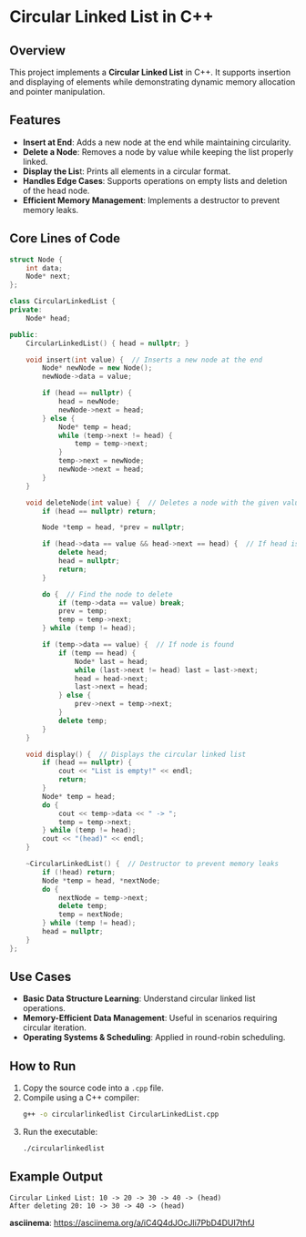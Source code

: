 # Circular Linked List in C++

## Overview
This project implements a **Circular Linked List** in C++. It supports insertion and displaying of elements while demonstrating dynamic memory allocation and pointer manipulation.

## Features
- **Insert at End**: Adds a new node at the end while maintaining circularity.
- **Delete a Node**: Removes a node by value while keeping the list properly linked.
- **Display the Lis**t: Prints all elements in a circular format.
- **Handles Edge Cases**: Supports operations on empty lists and deletion of the head node.
- **Efficient Memory Management**: Implements a destructor to prevent memory leaks.

## Core Lines of Code
```cpp
struct Node {
    int data;
    Node* next;
};

class CircularLinkedList {
private:
    Node* head;

public:
    CircularLinkedList() { head = nullptr; }

    void insert(int value) {  // Inserts a new node at the end
        Node* newNode = new Node();
        newNode->data = value;

        if (head == nullptr) {
            head = newNode;
            newNode->next = head;
        } else {
            Node* temp = head;
            while (temp->next != head) {
                temp = temp->next;
            }
            temp->next = newNode;
            newNode->next = head;
        }
    }

    void deleteNode(int value) {  // Deletes a node with the given value
        if (head == nullptr) return;

        Node *temp = head, *prev = nullptr;

        if (head->data == value && head->next == head) {  // If head is the only node
            delete head;
            head = nullptr;
            return;
        }

        do {  // Find the node to delete
            if (temp->data == value) break;
            prev = temp;
            temp = temp->next;
        } while (temp != head);

        if (temp->data == value) {  // If node is found
            if (temp == head) {
                Node* last = head;
                while (last->next != head) last = last->next;
                head = head->next;
                last->next = head;
            } else {
                prev->next = temp->next;
            }
            delete temp;
        }
    }

    void display() {  // Displays the circular linked list
        if (head == nullptr) {
            cout << "List is empty!" << endl;
            return;
        }
        Node* temp = head;
        do {
            cout << temp->data << " -> ";
            temp = temp->next;
        } while (temp != head);
        cout << "(head)" << endl;
    }

    ~CircularLinkedList() {  // Destructor to prevent memory leaks
        if (!head) return;
        Node *temp = head, *nextNode;
        do {
            nextNode = temp->next;
            delete temp;
            temp = nextNode;
        } while (temp != head);
        head = nullptr;
    }
};

```

## Use Cases
- **Basic Data Structure Learning**: Understand circular linked list operations.
- **Memory-Efficient Data Management**: Useful in scenarios requiring circular iteration.
- **Operating Systems & Scheduling**: Applied in round-robin scheduling.

## How to Run
1. Copy the source code into a `.cpp` file.
2. Compile using a C++ compiler:
   ```sh
   g++ -o circularlinkedlist CircularLinkedList.cpp
   ```
3. Run the executable:
   ```sh
   ./circularlinkedlist
   ```

## Example Output
```
Circular Linked List: 10 -> 20 -> 30 -> 40 -> (head)
After deleting 20: 10 -> 30 -> 40 -> (head)
```
**asciinema**: https://asciinema.org/a/iC4Q4dJOcJli7PbD4DUI7thfJ
